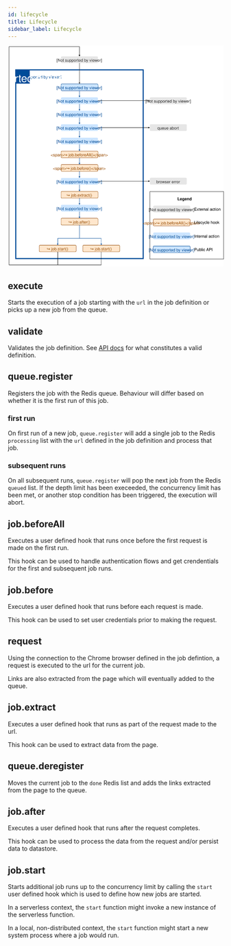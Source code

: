 ```yaml
---
id: lifecycle
title: Lifecycle
sidebar_label: Lifecycle
---
```


![locust-lifecycle](assets/locust-lifecycle.svg)

## execute
Starts the execution of a job starting with the `url` in the job definition or picks up a new job from the queue.

## validate

Validates the job definition. See [API docs](#) for what constitutes a valid definition.

## queue.register

Registers the job with the Redis queue. Behaviour will differ based on whether it is the first run of this job.

### first run

On first run of a new job, `queue.register` will add a single job to the Redis `processing` list with the `url` defined in the job definition and process that job.

### subsequent runs

On all subsequent runs, `queue.register` will pop the next job from the Redis `queued` list. If the depth limit has been execeeded, the concurrency limit has been met, or another stop condition has been triggered, the execution will abort.

## job.beforeAll

Executes a user defined hook that runs once before the first request is made on the first run.

This hook can be used to handle authentication flows and get crendentials for the first and subsequent job runs.

## job.before

Executes a user defined hook that runs before each request is made.

This hook can be used to set user credentials prior to making the request.

## request

Using the connection to the Chrome browser defined in the job defintion, a request is executed to the url for the current job.

Links are also extracted from the page which will eventually added to the queue.

## job.extract

Executes a user defined hook that runs as part of the request made to the url.

This hook can be used to extract data from the page.

## queue.deregister

Moves the current job to the `done` Redis list and adds the links extracted from the page to the queue.

## job.after

Executes a user defined hook that runs after the request completes.

This hook can be used to process the data from the request and/or persist data to datastore.

## job.start

Starts additional job runs up to the concurrency limit by calling the `start` user defined hook which is used to define how new jobs are started.

In a serverless context, the `start` function might invoke a new instance of the serverless function.

In a local, non-distributed context, the `start` function might start a new system process where a job would run.